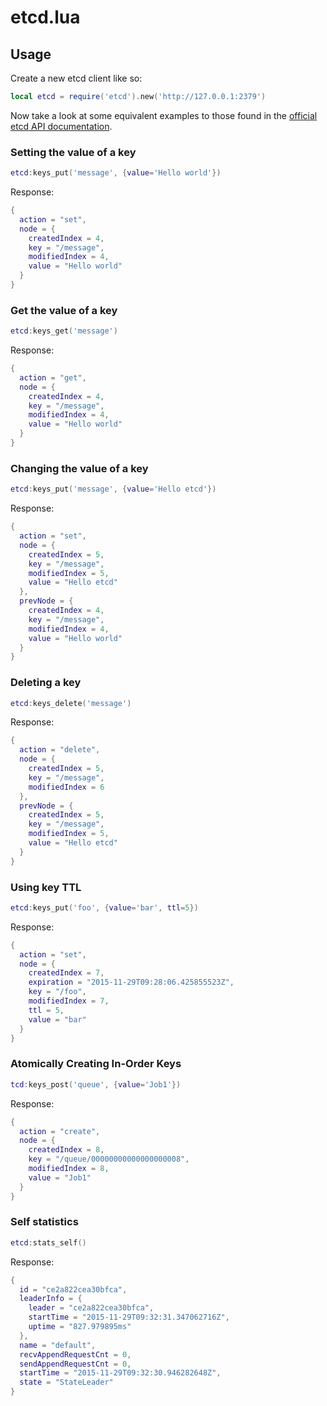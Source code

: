 # etcd.lua

## Usage

Create a new etcd client like so:

```lua
local etcd = require('etcd').new('http://127.0.0.1:2379')
```

Now take a look at some equivalent examples to those found in the
[official etcd API documentation](https://coreos.com/etcd/docs/latest/api.html).

### Setting the value of a key

```lua
etcd:keys_put('message', {value='Hello world'})
```

Response:

```lua
{
  action = "set",
  node = {
    createdIndex = 4,
    key = "/message",
    modifiedIndex = 4,
    value = "Hello world"
  }
}
```

### Get the value of a key

```lua
etcd:keys_get('message')
```

Response:

```lua
{
  action = "get",
  node = {
    createdIndex = 4,
    key = "/message",
    modifiedIndex = 4,
    value = "Hello world"
  }
}
```

### Changing the value of a key

```lua
etcd:keys_put('message', {value='Hello etcd'})
```

Response:

```lua
{
  action = "set",
  node = {
    createdIndex = 5,
    key = "/message",
    modifiedIndex = 5,
    value = "Hello etcd"
  },
  prevNode = {
    createdIndex = 4,
    key = "/message",
    modifiedIndex = 4,
    value = "Hello world"
  }
}
```

### Deleting a key

```lua
etcd:keys_delete('message')
```

Response:

```lua
{
  action = "delete",
  node = {
    createdIndex = 5,
    key = "/message",
    modifiedIndex = 6
  },
  prevNode = {
    createdIndex = 5,
    key = "/message",
    modifiedIndex = 5,
    value = "Hello etcd"
  }
}
```

### Using key TTL

```lua
etcd:keys_put('foo', {value='bar', ttl=5})
```

Response:

```lua
{
  action = "set",
  node = {
    createdIndex = 7,
    expiration = "2015-11-29T09:28:06.425855523Z",
    key = "/foo",
    modifiedIndex = 7,
    ttl = 5,
    value = "bar"
  }
}
```

### Atomically Creating In-Order Keys

```lua
tcd:keys_post('queue', {value='Job1'})
```

Response:

```lua
{
  action = "create",
  node = {
    createdIndex = 8,
    key = "/queue/00000000000000000008",
    modifiedIndex = 8,
    value = "Job1"
  }
}
```

### Self statistics

```lua
etcd:stats_self()
```

Response:

```lua
{
  id = "ce2a822cea30bfca",
  leaderInfo = {
    leader = "ce2a822cea30bfca",
    startTime = "2015-11-29T09:32:31.347062716Z",
    uptime = "827.979895ms"
  },
  name = "default",
  recvAppendRequestCnt = 0,
  sendAppendRequestCnt = 0,
  startTime = "2015-11-29T09:32:30.946282648Z",
  state = "StateLeader"
}
```
